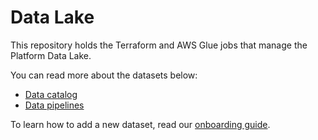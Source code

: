 # Data Lake
This repository holds the Terraform and AWS Glue jobs that manage the Platform Data Lake.

You can read more about the datasets below:

- [Data catalog](./docs/data/catalog)
- [Data pipelines](./docs/data/pipelines/)

To learn how to add a new dataset, read our [onboarding guide](./docs/data/onboarding.md).